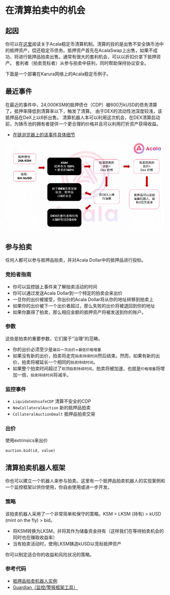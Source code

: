 # 在清算拍卖中的机会

## 起因&#x20;

你可以在[这里](https://app.gitbook.com/s/X0fjyKavAAozAGhuu7sU/le-jie-acala/acala-gai-shu)阅读关于Acala稳定币清算机制。清算的目的是出售不安全铸币池中的抵押资产，偿还稳定币债务。抵押资产首先在AcalaSwap上出售，如果不成功，将进行抵押品拍卖出售。通常有很大的套利机会，可以以折扣价拿下抵押资产。 套利者（拍卖竞标者）从参与拍卖中获利，同时帮助保持协议安全。&#x20;

下面是一个部署在Karura网络上的Acala稳定币例子。&#x20;

## 最近事件&#x20;

在最近的事件中，24,000KSM的抵押债仓（CDP）被600万kUSD的债务清算了。抵押率降低到清算率以下，触发了清算。 由于DEX的流动性池深度较浅，该抵押品在DeX上以6折出售。 清算机器人本可以利用这次机会，在DEX清算启动前，为铸币池的拥有者提供一个更合理的价格并且可以利用打折资产获得收益。

* [在链浏览器上的该事件具体细节](https://karura.subscan.io/extrinsic/915526-0?event=915526-18)

![](<../.gitbook/assets/截屏2022-03-19 上午11.18.06.png>)

## 参与拍卖&#x20;

任何人都可以参与抵押品拍卖，并对Acala Dollar中的抵押品进行投标。&#x20;

### 竞拍者指南&#x20;

* 你可以监控链上事件来了解拍卖活动的时间&#x20;
* 你可以通过发送Acala Dollar到一个特定的拍卖会来出价
* 一旦你的出价被接受，你出价的Acala Dollar将从你的地址转移到拍卖上
* 如果你的出价被下一个出价者超过，那么失败的出价将被退回到你的地址
* 如果你赢得了拍卖，那么相应金额的抵押资产将被发送到你的账户。&#x20;

### 参数&#x20;

这些是拍卖的重要参数，它们属于“治理”的范畴。

* 你的出价必须至少是`最后一次出价`+`最低价格增量`&#x20;
* 如果没有新的出价，拍卖将走完`拍卖持续时间`然后结束。然而，如果有新的出价，拍卖将被延长一个相同的`拍卖持续时间`。&#x20;
* 如果整个拍卖时间超过了`软顶拍卖持续时间`，拍卖将被加速，也就是`价格增量`将增加一倍，`拍卖持续时间`将减半。&#x20;

### 监控事件&#x20;

* `LiquidateUnsafeCDP` 清算不安全的CDP&#x20;
* `NewCollateralAuction` 新的抵押品拍卖&#x20;
* `CollateralAuctionDealt` 抵押品拍卖交易&#x20;

### 出价&#x20;

使用extrinsics来出价

```
auction.bid(id, value) 
```

## 清算拍卖机器人框架&#x20;

你也可以建立一个机器人来参与拍卖。这里有一个抵押品拍卖机器人的实现案例和一个监控框架以供你使用，你自由使用或进一步开发。&#x20;

### 策略&#x20;

该拍卖机器人采用了一个非常简单和保守的策略。KSM > LKSM (持有) > kUSD (mint on the fly) > bid。&#x20;

* 将KSM转换为LKSM，并将其作为储备资金持有（这样我们在等待拍卖机会的同时也在赚取收益率）
* 当有拍卖活动时，使用LKSM铸造kUSD以竞标抵押资产&#x20;

你可以制定适合你的收益和风险状况的策略。&#x20;

### 参考代码&#x20;

* [抵押品拍卖机器人实例](https://github.com/AcalaNetwork/collateral-auction-bot-example)&#x20;
* [Guardian（监控/警报框架工具）](https://github.com/AcalaNetwork/collateral-auction-bot-example)
